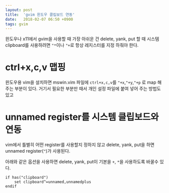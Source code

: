 ```yaml
---
layout: post
title:  'gvim 윈도우 클립보드 연동'
date:   2018-02-07 06:50 +0900
tags: gvim 
---
```


윈도우나 x11에서 gvim을 사용할 때 가장 아쉬운 건 delete, yank, put 할 때 시스템 clipboard를 사용하려면 `"*`이나 `"+`로 항상 레지스터를 지정 하줘야 한다.

# ctrl+x,c,v 맵핑
윈도우용 vim을 설치하면 mswin.vim 파일에 `ctrl+x,c,v`를 `"+x`,`"+y`,`"+p` 로 map 해주는 부분이 있다. 거기서 필요한 부분만 때서 개인 설정 파일에 붙여 넣어 주는 방법도 있고

# unnamed register를 시스템 클립보드와 연동
vim에서 틀별히 어떤 register를 사용할지 정하지 않고 delete, yank, put을 하면 unnamed register(`"`)가 사용된다. 

아래와 같은 옵션을 사용하면 delete, yank, put이 기본을 `+`, `*`을 사용하도록 바꿀수 있다.

```
if has("clipboard")
	set clipboard^=unnamed,unnamedplus
endif
```
